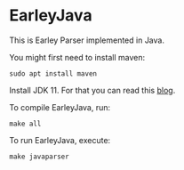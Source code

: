 # EarleyJava

This is Earley Parser implemented in Java.

You might first need to install maven:

    sudo apt install maven

Install JDK 11. For that you can read this [blog](https://linuxhint.com/install_oracle_jdk11_ubuntu/).

To compile EarleyJava, run: 

    make all

To run EarleyJava, execute:

    make javaparser

